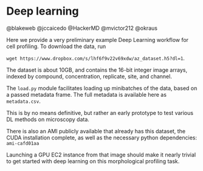 # Deep learning 

@blakeweb
@jccaicedo
@HackerMD
@mvictor212
@okraus

Here we provide a very preliminary example Deep Learning workflow for cell profiling. To download the data, run

`wget https://www.dropbox.com/s/lhf6f9v22v69xdw/az_dataset.h5?dl=1`.

The dataset is about 10GB, and contains the 16-bit integer image arrays, indexed by compound, concentration, replicate, site, and channel.

The `load.py` module facilitates loading up minibatches of the data, based on a passed metadata frame. The full metadata
is available here as `metadata.csv`.

This is by no means definitive, but rather an early prototype to test various DL methods on microscopy data.

There is also an AMI publicly available that already has this dataset, the CUDA installation complete, as well as the
necessary python dependencies: `ami-cafd01aa`

Launching a GPU EC2 instance from that image should make it nearly trivial to get started with deep learning on this
morphological profiling task.
